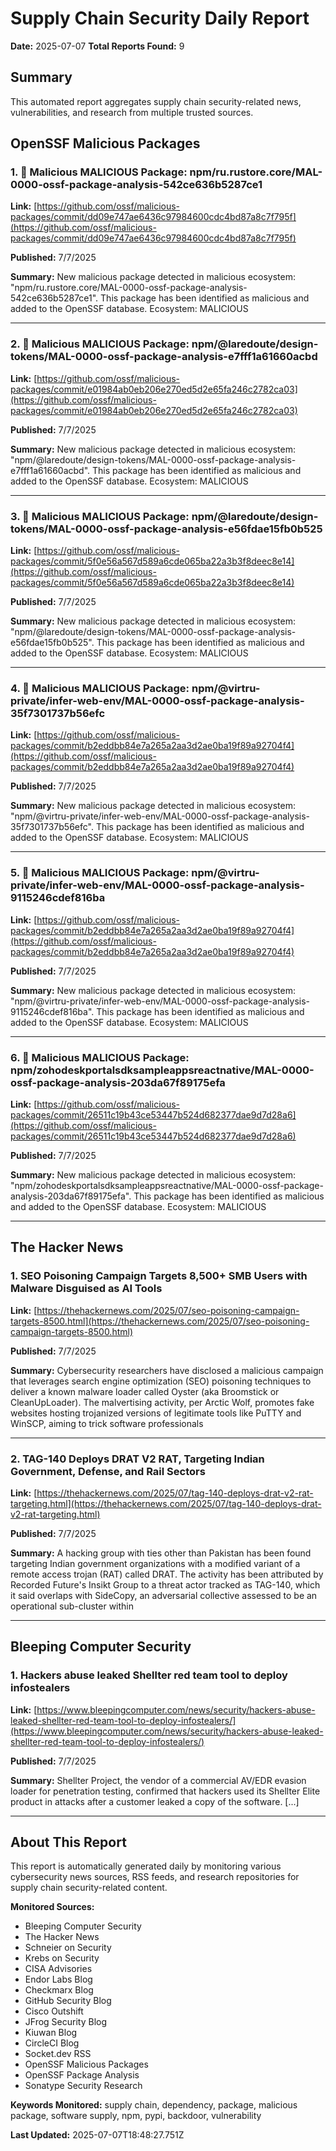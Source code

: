 # Supply Chain Security Daily Report
**Date:** 2025-07-07
**Total Reports Found:** 9

## Summary

This automated report aggregates supply chain security-related news, vulnerabilities, and research from multiple trusted sources.

## OpenSSF Malicious Packages

### 1. 🚨 Malicious MALICIOUS Package: npm/ru.rustore.core/MAL-0000-ossf-package-analysis-542ce636b5287ce1

**Link:** [https://github.com/ossf/malicious-packages/commit/dd09e747ae6436c97984600cdc4bd87a8c7f795f](https://github.com/ossf/malicious-packages/commit/dd09e747ae6436c97984600cdc4bd87a8c7f795f)

**Published:** 7/7/2025

**Summary:** New malicious package detected in malicious ecosystem: "npm/ru.rustore.core/MAL-0000-ossf-package-analysis-542ce636b5287ce1". This package has been identified as malicious and added to the OpenSSF database. Ecosystem: MALICIOUS

---

### 2. 🚨 Malicious MALICIOUS Package: npm/@laredoute/design-tokens/MAL-0000-ossf-package-analysis-e7fff1a61660acbd

**Link:** [https://github.com/ossf/malicious-packages/commit/e01984ab0eb206e270ed5d2e65fa246c2782ca03](https://github.com/ossf/malicious-packages/commit/e01984ab0eb206e270ed5d2e65fa246c2782ca03)

**Published:** 7/7/2025

**Summary:** New malicious package detected in malicious ecosystem: "npm/@laredoute/design-tokens/MAL-0000-ossf-package-analysis-e7fff1a61660acbd". This package has been identified as malicious and added to the OpenSSF database. Ecosystem: MALICIOUS

---

### 3. 🚨 Malicious MALICIOUS Package: npm/@laredoute/design-tokens/MAL-0000-ossf-package-analysis-e56fdae15fb0b525

**Link:** [https://github.com/ossf/malicious-packages/commit/5f0e56a567d589a6cde065ba22a3b3f8deec8e14](https://github.com/ossf/malicious-packages/commit/5f0e56a567d589a6cde065ba22a3b3f8deec8e14)

**Published:** 7/7/2025

**Summary:** New malicious package detected in malicious ecosystem: "npm/@laredoute/design-tokens/MAL-0000-ossf-package-analysis-e56fdae15fb0b525". This package has been identified as malicious and added to the OpenSSF database. Ecosystem: MALICIOUS

---

### 4. 🚨 Malicious MALICIOUS Package: npm/@virtru-private/infer-web-env/MAL-0000-ossf-package-analysis-35f7301737b56efc

**Link:** [https://github.com/ossf/malicious-packages/commit/b2eddbb84e7a265a2aa3d2ae0ba19f89a92704f4](https://github.com/ossf/malicious-packages/commit/b2eddbb84e7a265a2aa3d2ae0ba19f89a92704f4)

**Published:** 7/7/2025

**Summary:** New malicious package detected in malicious ecosystem: "npm/@virtru-private/infer-web-env/MAL-0000-ossf-package-analysis-35f7301737b56efc". This package has been identified as malicious and added to the OpenSSF database. Ecosystem: MALICIOUS

---

### 5. 🚨 Malicious MALICIOUS Package: npm/@virtru-private/infer-web-env/MAL-0000-ossf-package-analysis-9115246cdef816ba

**Link:** [https://github.com/ossf/malicious-packages/commit/b2eddbb84e7a265a2aa3d2ae0ba19f89a92704f4](https://github.com/ossf/malicious-packages/commit/b2eddbb84e7a265a2aa3d2ae0ba19f89a92704f4)

**Published:** 7/7/2025

**Summary:** New malicious package detected in malicious ecosystem: "npm/@virtru-private/infer-web-env/MAL-0000-ossf-package-analysis-9115246cdef816ba". This package has been identified as malicious and added to the OpenSSF database. Ecosystem: MALICIOUS

---

### 6. 🚨 Malicious MALICIOUS Package: npm/zohodeskportalsdksampleappsreactnative/MAL-0000-ossf-package-analysis-203da67f89175efa

**Link:** [https://github.com/ossf/malicious-packages/commit/26511c19b43ce53447b524d682377dae9d7d28a6](https://github.com/ossf/malicious-packages/commit/26511c19b43ce53447b524d682377dae9d7d28a6)

**Published:** 7/7/2025

**Summary:** New malicious package detected in malicious ecosystem: "npm/zohodeskportalsdksampleappsreactnative/MAL-0000-ossf-package-analysis-203da67f89175efa". This package has been identified as malicious and added to the OpenSSF database. Ecosystem: MALICIOUS

---

## The Hacker News

### 1. SEO Poisoning Campaign Targets 8,500+ SMB Users with Malware Disguised as AI Tools

**Link:** [https://thehackernews.com/2025/07/seo-poisoning-campaign-targets-8500.html](https://thehackernews.com/2025/07/seo-poisoning-campaign-targets-8500.html)

**Published:** 7/7/2025

**Summary:** Cybersecurity researchers have disclosed a malicious campaign that leverages search engine optimization (SEO) poisoning techniques to deliver a known malware loader called Oyster (aka Broomstick or CleanUpLoader). The malvertising activity, per Arctic Wolf, promotes fake websites hosting trojanized versions of legitimate tools like PuTTY and WinSCP, aiming to trick software professionals

---

### 2. TAG-140 Deploys DRAT V2 RAT, Targeting Indian Government, Defense, and Rail Sectors

**Link:** [https://thehackernews.com/2025/07/tag-140-deploys-drat-v2-rat-targeting.html](https://thehackernews.com/2025/07/tag-140-deploys-drat-v2-rat-targeting.html)

**Published:** 7/7/2025

**Summary:** A hacking group with ties other than Pakistan has been found targeting Indian government organizations with a modified variant of a remote access trojan (RAT) called DRAT. The activity has been attributed by Recorded Future's Insikt Group to a threat actor tracked as TAG-140, which it said overlaps with SideCopy, an adversarial collective assessed to be an operational sub-cluster within

---

## Bleeping Computer Security

### 1. Hackers abuse leaked Shellter red team tool to deploy infostealers

**Link:** [https://www.bleepingcomputer.com/news/security/hackers-abuse-leaked-shellter-red-team-tool-to-deploy-infostealers/](https://www.bleepingcomputer.com/news/security/hackers-abuse-leaked-shellter-red-team-tool-to-deploy-infostealers/)

**Published:** 7/7/2025

**Summary:** Shellter Project, the vendor of a commercial AV/EDR evasion loader for penetration testing, confirmed that hackers used its Shellter Elite product in attacks after a customer leaked a copy of the software. [...]

---

## About This Report

This report is automatically generated daily by monitoring various cybersecurity news sources, RSS feeds, and research repositories for supply chain security-related content.

**Monitored Sources:**
- Bleeping Computer Security
- The Hacker News
- Schneier on Security
- Krebs on Security
- CISA Advisories
- Endor Labs Blog
- Checkmarx Blog
- GitHub Security Blog
- Cisco Outshift
- JFrog Security Blog
- Kiuwan Blog
- CircleCI Blog
- Socket.dev RSS
- OpenSSF Malicious Packages
- OpenSSF Package Analysis
- Sonatype Security Research

**Keywords Monitored:** supply chain, dependency, package, malicious package, software supply, npm, pypi, backdoor, vulnerability

**Last Updated:** 2025-07-07T18:48:27.751Z
